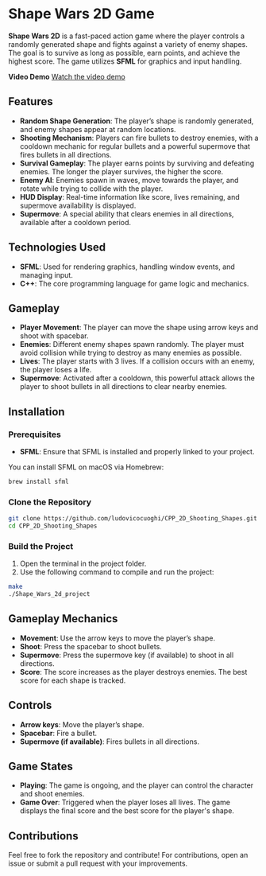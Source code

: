 
# Shape Wars 2D Game

**Shape Wars 2D** is a fast-paced action game where the player controls a randomly generated shape and fights against a variety of enemy shapes. The goal is to survive as long as possible, earn points, and achieve the highest score. The game utilizes **SFML** for graphics and input handling.


**Video Demo** [Watch the video demo](https://www.youtube.com/watch?v=sr0TglMLr-w)

## Features

- **Random Shape Generation**: The player’s shape is randomly generated, and enemy shapes appear at random locations.
- **Shooting Mechanism**: Players can fire bullets to destroy enemies, with a cooldown mechanic for regular bullets and a powerful supermove that fires bullets in all directions.
- **Survival Gameplay**: The player earns points by surviving and defeating enemies. The longer the player survives, the higher the score.
- **Enemy AI**: Enemies spawn in waves, move towards the player, and rotate while trying to collide with the player.
- **HUD Display**: Real-time information like score, lives remaining, and supermove availability is displayed.
- **Supermove**: A special ability that clears enemies in all directions, available after a cooldown period.

## Technologies Used

- **SFML**: Used for rendering graphics, handling window events, and managing input.
- **C++**: The core programming language for game logic and mechanics.
  
## Gameplay

- **Player Movement**: The player can move the shape using arrow keys and shoot with spacebar.
- **Enemies**: Different enemy shapes spawn randomly. The player must avoid collision while trying to destroy as many enemies as possible.
- **Lives**: The player starts with 3 lives. If a collision occurs with an enemy, the player loses a life.
- **Supermove**: Activated after a cooldown, this powerful attack allows the player to shoot bullets in all directions to clear nearby enemies.

## Installation

### Prerequisites

- **SFML**: Ensure that SFML is installed and properly linked to your project.
  
You can install SFML on macOS via Homebrew:

```bash
brew install sfml
```

### Clone the Repository

```bash
git clone https://github.com/ludovicocuoghi/CPP_2D_Shooting_Shapes.git
cd CPP_2D_Shooting_Shapes
```

### Build the Project

1. Open the terminal in the project folder.
2. Use the following command to compile and run the project:

```bash
make
./Shape_Wars_2d_project
```

## Gameplay Mechanics

- **Movement**: Use the arrow keys to move the player’s shape.
- **Shoot**: Press the spacebar to shoot bullets.
- **Supermove**: Press the supermove key (if available) to shoot in all directions.
- **Score**: The score increases as the player destroys enemies. The best score for each shape is tracked.

## Controls

- **Arrow keys**: Move the player’s shape.
- **Spacebar**: Fire a bullet.
- **Supermove (if available)**: Fires bullets in all directions.

## Game States

- **Playing**: The game is ongoing, and the player can control the character and shoot enemies.
- **Game Over**: Triggered when the player loses all lives. The game displays the final score and the best score for the player's shape.

## Contributions

Feel free to fork the repository and contribute! For contributions, open an issue or submit a pull request with your improvements.
